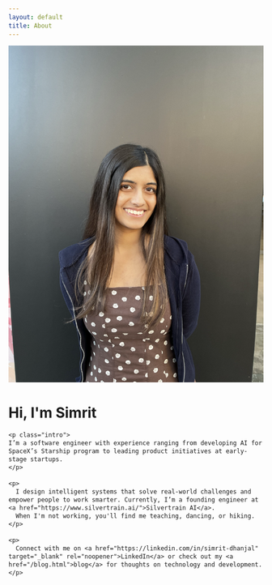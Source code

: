 ```yaml
---
layout: default
title: About
---
```


<div class="about-content">
  <div class="profile-picture">
    <img src="/assets/images/profile_photo.png" alt="Simrit Dhanjal" onerror="this.style.display='none'; this.nextElementSibling.style.display='flex';">
    <span style="display: none;">SD</span>
  </div>
  
  <div class="about-text">
    <h1>Hi, I'm Simrit</h1>
    
    <p class="intro">
    I’m a software engineer with experience ranging from developing AI for SpaceX’s Starship program to leading product initiatives at early-stage startups.
    </p>
    
    <p>
      I design intelligent systems that solve real-world challenges and empower people to work smarter. Currently, I’m a founding engineer at <a href="https://www.silvertrain.ai/">Silvertrain AI</a>.
      When I'm not working, you'll find me teaching, dancing, or hiking.
    </p>
    
    <p>
      Connect with me on <a href="https://linkedin.com/in/simrit-dhanjal" target="_blank" rel="noopener">LinkedIn</a> or check out my <a href="/blog.html">blog</a> for thoughts on technology and development.
    </p>
  </div>
</div>